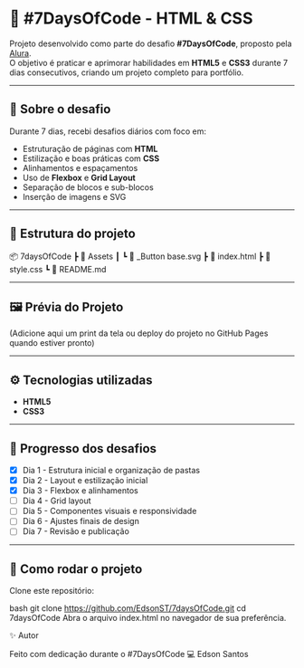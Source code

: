 # 🚀 #7DaysOfCode - HTML & CSS  

Projeto desenvolvido como parte do desafio **#7DaysOfCode**, proposto pela [Alura](https://www.alura.com.br/).  
O objetivo é praticar e aprimorar habilidades em **HTML5** e **CSS3** durante 7 dias consecutivos, criando um projeto completo para portfólio.  

---

## 📌 Sobre o desafio  
Durante 7 dias, recebi desafios diários com foco em:  
- Estruturação de páginas com **HTML**  
- Estilização e boas práticas com **CSS**  
- Alinhamentos e espaçamentos  
- Uso de **Flexbox** e **Grid Layout**  
- Separação de blocos e sub-blocos  
- Inserção de imagens e SVG  

---

## 📂 Estrutura do projeto  

📦 7daysOfCode
┣ 📂 Assets
┃ ┗ 📄 _Button base.svg
┣ 📄 index.html
┣ 📄 style.css
┗ 📄 README.md


---

## 🖼️ Prévia do Projeto  
(Adicione aqui um print da tela ou deploy do projeto no GitHub Pages quando estiver pronto)

---

## ⚙️ Tecnologias utilizadas  
- **HTML5**  
- **CSS3**  

---

## 📅 Progresso dos desafios  
- [x] Dia 1 - Estrutura inicial e organização de pastas  
- [x] Dia 2 - Layout e estilização inicial  
- [x] Dia 3 - Flexbox e alinhamentos  
- [ ] Dia 4 - Grid layout  
- [ ] Dia 5 - Componentes visuais e responsividade  
- [ ] Dia 6 - Ajustes finais de design  
- [ ] Dia 7 - Revisão e publicação  

---

## 📢 Como rodar o projeto  

Clone este repositório:  

bash
git clone https://github.com/EdsonST/7daysOfCode.git
cd 7daysOfCode
Abra o arquivo index.html no navegador de sua preferência.

✨ Autor

Feito com dedicação durante o #7DaysOfCode 💻
Edson Santos
